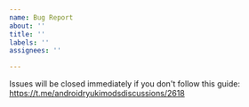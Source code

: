```yaml
---
name: Bug Report
about: ''
title: ''
labels: ''
assignees: ''

---
```


Issues will be closed immediately if you don't follow this guide: https://t.me/androidryukimodsdiscussions/2618

